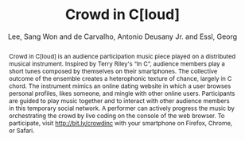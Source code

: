 --- 
title: "Crowd in C[loud]" 
abstract: "Crowd in C[loud] is an audience participation music piece played on a distributed musical instrument. Inspired by Terry Riley's “In C”, audience members play a short tunes composed by themselves on their smartphones. The collective outcome of the ensemble creates a heterophonic texture of chance, largely in C chord. The instrument mimics an online dating website in which a user browses personal profiles, likes someone, and mingle with other online users. Participants are guided to play music together and to interact with other audience members in this temporary social network. A performer can actively progress the music by orchestrating the crowd by live coding on the console of the web browser. To participate, visit http://bit.ly/crowdinc with your smartphone on Firefox, Chrome, or Safari." 
address: "Atlanta, Georgia" 
author: "Lee, Sang Won and de Carvalho, Antonio Deusany Jr. and Essl, Georg"
webAuthor: "Sang Won Lee, Antonio Deusany Jr. de Carvalho, Georg Essl" 
booktitle: "Proceedings of the International Web Audio Conference" 
editor: "Freeman, Jason and Lerch, Alexander and Paradis, Matthew" 
month: "Proceedings of the International Web Audio Conference"
pages: "" 
publisher: "Georgia Tech" 
series: "WAC '16"
type: "Performance"  
year: "2016" 
id: "2016_EA_66" 
tags: year2016
media: https://smartech.gatech.edu/bitstream/handle/1853/54644/crowd_videostream.html?sequence=8&isAllowed=y 
pdflink: /_data/papers/pdf/2016/2016_66.pdf
ISSN: 2663-5844
---
